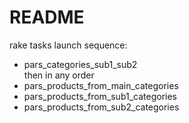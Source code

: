 # README

rake tasks launch sequence:
- pars_categories_sub1_sub2  
then in any order
 - pars_products_from_main_categories 
 - pars_products_from_sub1_categories
 - pars_products_from_sub2_categories
